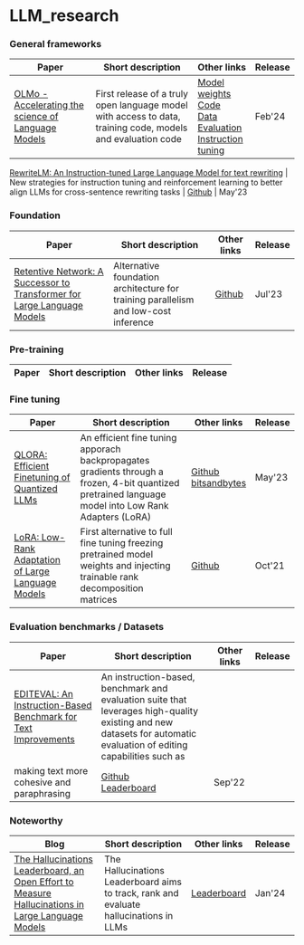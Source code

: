 # LLM_research

### General frameworks
Paper | Short description | Other links | Release      
-- | -- | -- | --  
[OLMo - Accelerating the science of Language Models](https://arxiv.org/pdf/2402.00838v2.pdf) | First release of a truly open language model with access to data, training code, models and evaluation code | [Model weights](https://huggingface.co/allenai/OLMo-7B) <br> [Code](https://github.com/allenai/OLMo) <br> [Data](https://huggingface.co/datasets/allenai/dolma) <br> [Evaluation](https://github.com/allenai/OLMo-Eval) <br> [Instruction tuning](https://github.com/allenai/open-instruct) | Feb'24 

[RewriteLM: An Instruction-tuned Large Language Model for text rewriting](https://arxiv.org/pdf/2305.15685.pdf) | New strategies for instruction tuning and reinforcement learning to better align LLMs for cross-sentence rewriting tasks | [Github](https://github.com/google-research/google-research/tree/master/rewritelm) | May'23

### Foundation  
Paper | Short description | Other links | Release      
-- | -- | -- | --  
[Retentive Network: A Successor to Transformer for Large Language Models](https://arxiv.org/pdf/2307.08621v4.pdf) | Alternative foundation architecture for training parallelism and low-cost inference | [Github](https://github.com/microsoft/unilm/tree/master/retnet) | Jul'23  

### Pre-training  
Paper | Short description | Other links | Release    
-- | -- | -- | --   

### Fine tuning  
Paper | Short description | Other links | Release    
-- | -- | -- | --  
[QLORA: Efficient Finetuning of Quantized LLMs](https://arxiv.org/pdf/2305.14314v1.pdf) | An efficient fine tuning apporach backpropagates gradients through a frozen, 4-bit quantized pretrained language model into Low Rank Adapters (LoRA) | [Github](https://github.com/artidoro/qlora) <br> [bitsandbytes](https://github.com/TimDettmers/bitsandbytes) | May'23  
[LoRA: Low-Rank Adaptation of Large Language Models](https://arxiv.org/pdf/2106.09685v2.pdf) | First alternative to full fine tuning freezing pretrained model weights and injecting trainable rank decomposition matrices  | [Github](https://github.com/microsoft/LoRA) | Oct'21

### Evaluation benchmarks / Datasets  
Paper | Short description | Other links | Release 
-- | -- | -- | -- 
[EDITEVAL: An Instruction-Based Benchmark for Text Improvements](https://arxiv.org/pdf/2209.13331.pdf) | An instruction-based, benchmark and evaluation suite that leverages high-quality existing and new datasets for automatic evaluation of editing capabilities such as
making text more cohesive and paraphrasing | [Github](https://github.com/facebookresearch/EditEval) <br> [Leaderboard](https://eval.ai/web/challenges/challenge-page/1866/overview) | Sep'22  

### Noteworthy 
Blog | Short description | Other links | Release 
-- | -- | -- | -- 
[The Hallucinations Leaderboard, an Open Effort to Measure Hallucinations in Large Language Models](https://huggingface.co/blog/leaderboards-on-the-hub-hallucinations) | The Hallucinations Leaderboard aims to track, rank and evaluate hallucinations in LLMs | [Leaderboard](https://huggingface.co/spaces/hallucinations-leaderboard/leaderboard) | Jan'24  
